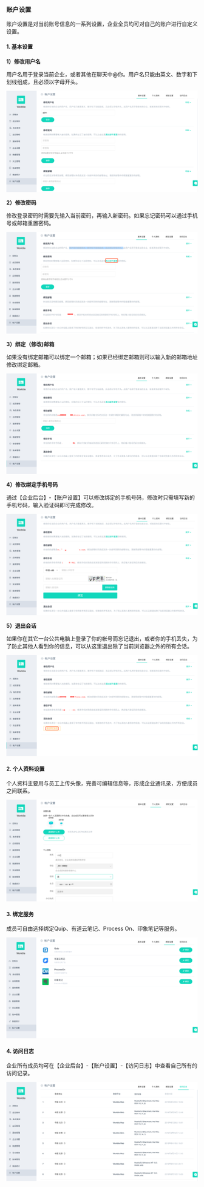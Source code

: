 ### 账户设置

账户设置是对当前账号信息的一系列设置，企业全员均可对自己的账户进行自定义设置。

#### 1. 基本设置

**1）修改用户名**

用户名用于登录当前企业，或者其他在聊天中@你。用户名只能由英文、数字和下划线组成，且必须以字母开头。

![](/assets/账户设置.png)

**2）修改密码**

修改登录密码时需要先输入当前密码，再输入新密码。如果忘记密码可以通过手机号或邮箱重置密码。

![](/assets/账户设置-修改密码.png)

**3）绑定（修改)邮箱**

如果没有绑定邮箱可以绑定一个邮箱；如果已经绑定邮箱则可以输入新的邮箱地址修改绑定邮箱。

![](/assets/账户设置-绑定邮箱.png)

**4）修改绑定手机号码**

通过【企业后台】-【账户设置】可以修改绑定的手机号码，修改时只需填写新的手机号码，输入验证码即可完成修改。

![](/assets/账户设置-修改手机.png)

**5）退出会话**

如果你在其它一台公共电脑上登录了你的帐号而忘记退出，或者你的手机丢失，为了防止其他人看到你的信息，可以从这里退出除了当前浏览器之外的所有会话。

![](/assets/账户设置-退出会话.png)

#### 2. 个人资料设置

个人资料主要用与员工上传头像，完善可编辑信息等，形成企业通讯录，方便成员之间联系。

![](/assets/账户设置-个人资料.png)

#### 3. 绑定服务

成员可自由选择绑定Quip、有道云笔记、Process On、印象笔记等服务。

![](/assets/账户设置-绑定设置.png)

#### 4. 访问日志

企业所有成员均可在【企业后台】-【账户设置】-【访问日志】中查看自己所有的访问记录。

![](/assets/账户设置-访问日志.png)
